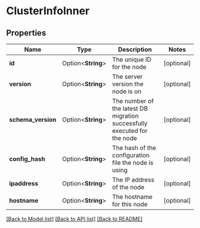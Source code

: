 # ClusterInfoInner

## Properties

Name | Type | Description | Notes
------------ | ------------- | ------------- | -------------
**id** | Option<**String**> | The unique ID for the node | [optional]
**version** | Option<**String**> | The server version the node is on | [optional]
**schema_version** | Option<**String**> | The number of the latest DB migration successfully executed for the node | [optional]
**config_hash** | Option<**String**> | The hash of the configuration file the node is using | [optional]
**ipaddress** | Option<**String**> | The IP address of the node | [optional]
**hostname** | Option<**String**> | The hostname for this node | [optional]

[[Back to Model list]](../README.md#documentation-for-models) [[Back to API list]](../README.md#documentation-for-api-endpoints) [[Back to README]](../README.md)


